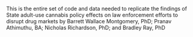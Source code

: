 This is the entire set of code and data needed to replicate the findings of 
State adult-use cannabis policy effects on law enforcement efforts to disrupt drug markets
by Barrett Wallace Montgomery, PhD; Pranav Athimuthu, BA; Nicholas Richardson, PhD; and Bradley Ray, PhD

